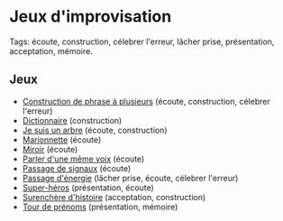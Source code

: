 # Jeux d'improvisation

Tags: écoute, construction, célebrer l'erreur, lâcher prise, présentation, acceptation, mémoire.

## Jeux

- [Construction de phrase à plusieurs](./docs/construction-de-phrase-a-plusieurs.md) (écoute, construction, célebrer l'erreur)
- [Dictionnaire](./docs/dictionnaire.md) (construction)
- [Je suis un arbre](./docs/je-suis-un-arbre.md) (écoute, construction)
- [Marionnette](./docs/marionnette.md) (écoute)
- [Miroir](./docs/miroir.md) (écoute)
- [Parler d'une même voix](./docs/parler-dune-voix.md) (écoute)
- [Passage de signaux](./docs/passage-de-signaux.md) (écoute)
- [Passage d'énergie](./docs/passage-denergie.md) (lâcher prise, écoute, célebrer l'erreur)
- [Super-héros](./docs/super-heros.md) (présentation, écoute)
- [Surenchère d'histoire](./docs/surenchere-dhistoire.md) (acceptation, construction)
- [Tour de prénoms](./docs/tour-de-prenoms.md) (présentation, mémoire)
